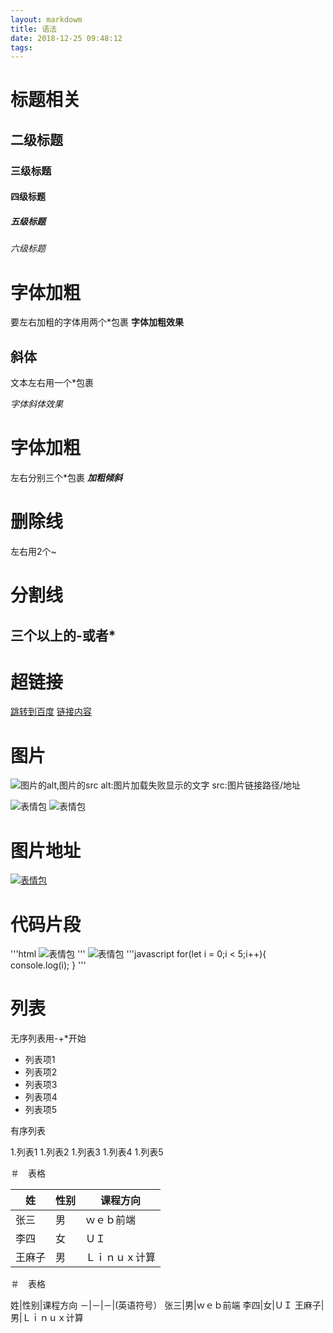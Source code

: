 ```yaml
---
layout: markdowm
title: 语法
date: 2018-12-25 09:48:12
tags:
---
```

# 标题相关
## 二级标题
### 三级标题
#### 四级标题
##### 五级标题
###### 六级标题


# 字体加粗
要左右加粗的字体用两个*包裹
**字体加粗效果**

## 斜体
文本左右用一个*包裹

*字体斜体效果*

# 字体加粗
左右分别三个*包裹
***加粗倾斜***

# 删除线
左右用2个~

# 分割线
三个以上的-或者*
---

# 超链接
[跳转到百度](;//www.baidu.com)
[链接内容](目标地址)

# 图片
![图片的alt,图片的src](图片src)
alt:图片加载失败显示的文字
src:图片链接路径/地址

![表情包](https://timgsa.baidu.com/timg?image&quality=80&size=b9999_10000&sec=1545713622690&di=d0fed13c0144859452817006b6d2b743&imgtype=0&src=http%3A%2F%2Ff.hiphotos.baidu.com%2Fimage%2Fpic%2Fitem%2Fd1160924ab18972b016d358bedcd7b899e510a1f.jpg)
![表情包](/表情包/1.jpg)

# 图片地址
[![表情包](/表情包/1.jpg)](http;www.baidu.com)

# 代码片段
'''html
<img src="/表情包/1.jp" alt="表情包">
'''
<img src="/表情包/1.jp" alt="表情包">
'''javascript
for(let i = 0;i < 5;i++){
    console.log(i);
}
'''

# 列表
无序列表用-+*开始
- 列表项1
- 列表项2
- 列表项3
- 列表项4
- 列表项5

有序列表

1.列表1
1.列表2
1.列表3
1.列表4
1.列表5


＃　表格

姓|性别|课程方向
-|-|-|
张三|男|ｗｅｂ前端
李四|女|ＵＩ
王麻子|男|Ｌｉｎｕｘ计算

＃　表格

姓|性别|课程方向
－|－|－|(英语符号）
张三|男|ｗｅｂ前端
李四|女|ＵＩ
王麻子|男|Ｌｉｎｕｘ计算


